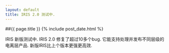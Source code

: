 ```yaml
---
layout: default
title: IRIS 2.0 测试中.
---
```

##{{ page.title }}
{% include post_date.html %}

IRIS 新版测试中. IRIS 2.0 修复了超过10多个bug. 它能支持处理并发布不同层级的电离层产品. 新版IRIS比上个版本更强更高效. 
